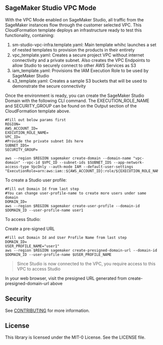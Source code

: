 ## SageMaker Studio VPC Mode

With the VPC Mode enabled on SageMaker Studio, all traffic from the SageMaker instances flow through the customer selected VPC.
This CloudFormation template deploys an infrastructure ready to test this functionality, containing:

1. sm-studio-vpc-infra.template.yaml: Main template whihc launches a set of nested templates to provision the products in their entirety
2. vpc_template.yaml: Creates a secure project VPC without internet connectivity and a private subnet. Also creates the VPC Endpoints to allow Studio to securely connect to other AWS Services as S3
3. iam_template.yaml: Provisions the IAM Execution Role to be used by SageMaker Studio
4. s3_template.yaml: Creates a sample S3 buckets that will be used to demonstrate the secure connectivity

Once the environment is ready, you can create the SageMaker Studio Domain with the following CLI command.
The EXECUTION_ROLE_NAME and SECURITY_GROUP can be found on the Output section of the CloudFormation template above.

```
#Fill out below params first
REGION=
AWS_ACCOUNT_ID=
EXECUTION_ROLE_NAME=
VPC_ID=
#Provide the private subnet Ids here
SUBNET_IDS=
SECURITY_GROUP=

aws --region $REGION sagemaker create-domain --domain-name "vpc-domain" --vpc-id $VPC_ID --subnet-ids $SUBNET_IDS --app-network-access-type VpcOnly --auth-mode IAM --default-user-settings "ExecutionRole=arn:aws:iam::${AWS_ACCOUNT_ID}:role/${EXECUTION_ROLE_NAME},SecurityGroups=${SECURITY_GROUP}"
```

To create a Studio user profile:

```
#Fill out Domain Id from last step
#You can change user-profile-name to create more users under same domain
DOMAIN_ID=
aws --region $REGION sagemaker create-user-profile --domain-id $DOMAIN_ID --user-profile-name user1
```

To access Studio:

Create a pre-signed URL

```
#Fill out Domain Id and User Profile Name from last step
DOMAIN_ID=
USER_PROFILE_NAME="user1"
aws --region $REGION sagemaker create-presigned-domain-url --domain-id $DOMAIN_ID --user-profile-name $USER_PROFILE_NAME
```

> Since Studio is now connected to the VPC, you require access to this VPC to access Studio

In your web browser, visit the presigned URL generated from create-presigned-domain-url above

## Security

See [CONTRIBUTING](CONTRIBUTING.md#security-issue-notifications) for more information.

## License

This library is licensed under the MIT-0 License. See the LICENSE file.

